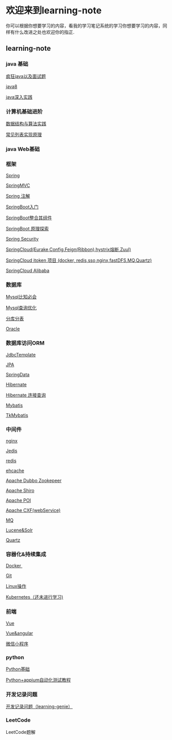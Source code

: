 # 欢迎来到learning-note

你可以根据你想要学习的内容，看我的学习笔记系统的学习你想要学习的内容，同样有什么改进之处也欢迎你的指正.

## learning-note

### java 基础 

<a href="https://github.com/kaysanshi/webNote/blob/master/note/%E7%96%AF%E7%8B%82java%E7%9F%A5%E8%AF%86%E7%82%B9.md" target="_blank">疯狂java以及面试题 </a>

<a href="https://github.com/kaysanshi/webNote/blob/master/note/Java8%E6%96%B0%E7%89%B9%E6%80%A7.md" target="_blank">java8</a>

[java深入实践](https://github.com/kaysanshi/learning-note/blob/master/note/Java%E6%B7%B1%E5%85%A5%E5%AE%9E%E8%B7%B5.md)



### 计算机基础进阶

<a href="https://github.com/kaysanshi/learning-note/blob/master/note/%E6%95%B0%E6%8D%AE%E7%BB%93%E6%9E%84%E4%B8%8E%E7%AE%97%E6%B3%95%E5%AE%9E%E6%88%98.md" target="_blank">数据结构与算法实践</a>

<a href="https://github.com/kaysanshi/learning-note/blob/master/note/%E5%B8%B8%E8%A7%81%E7%9A%84%E5%88%97%E8%A1%A8%E5%AE%9E%E7%8E%B0%E5%8E%9F%E7%90%86.md">常见列表实现原理</a>

### java Web基础



### 框架

<a href="https://github.com/kaysanshi/webNote/blob/master/note/Spring.md" target="_blank">Spring</a>

<a href="https://github.com/kaysanshi/webNote/blob/master/note/SpringMVC.md" target="_blank">SpringMVC</a>

<a href="https://github.com/kaysanshi/webNote/blob/master/note/Spring%E6%B3%A8%E8%A7%A3%EF%BC%9A.md" target="_blank">Spring 注解</a>



<a href="https://github.com/kaysanshi/webNote/blob/master/note/Spring%20Boot.md" target="_blank">SpringBoot入门</a>

<a href="https://github.com/kaysanshi/webNote/blob/master/note/SpringBoot%E6%95%B4%E5%90%88%E5%85%B6%E4%BB%96%E7%BB%84%E4%BB%B6.md" target="_blank">SpringBoot整合其组件</a>

<a href="https://github.com/kaysanshi/learning-note/blob/master/note/Spring%20Boot%20%E5%8E%9F%E7%90%86%E6%8E%A2%E7%B4%A2.md" target="_blank">SpringBoot 原理探索</a>



<a href="https://github.com/kaysanshi/learning-note/blob/master/note/Spring%20Security.md" target="_blank">Spring Security</a>



<a href="https://github.com/kaysanshi/webNote/blob/master/note/SpringCloud.md" target="_blank">SpringCloud(Eurake,Config,Feign(Ribbon),hystrix熔断,Zuul)</a>

<a href="https://github.com/kaysanshi/webNote/blob/master/note/itoken.md" target="_blank">SpringCloud itoken 项目 (docker, redis,sso,nginx,fastDFS,MQ,Quartz)</a>

<a href="https://github.com/kaysanshi/learning-note/blob/master/note/Spring%20Cloud%20Alibaba.md" target="_blank">SpringCloud Alibaba</a>





### 数据库

<a href="https://github.com/kaysanshi/webNote/blob/master/note/Mysql%E6%AF%94%E7%9F%A5%E5%BF%85%E4%BC%9A%20%EF%BC%9A.md" target="_blank">Mysql比知必会</a>

<a href="https://github.com/kaysanshi/webNote/blob/master/note/MySQL%E6%9F%A5%E8%AF%A2%E4%BC%98%E5%8C%96.md" target="_blank">Mysql查询优化</a>



<a href="https://github.com/kaysanshi/learning-note/blob/master/note/%E5%88%86%E5%BA%93%E5%88%86%E8%A1%A8.md" target="_blank">分库分表</a>

<a href="https://github.com/kaysanshi/learning-note/blob/master/note/Oracle.md" target="_blank">Oracle</a>



### 数据库访问ORM
<a href="https://github.com/kaysanshi/learning-note/blob/master/note/JDBCTemplate.md" target="_blank">JdbcTemplate</a>

<a href="https://github.com/kaysanshi/webNote/blob/master/note/JPA.md" target="_blank">JPA</a>

<a href="https://github.com/kaysanshi/webNote/blob/master/note/Spring%20Data.md" target="_blank">SpringData</a>





<a href="https://github.com/kaysanshi/webNote/blob/master/note/Hibernate.md" target="_blank">Hibernate</a>

<a href="https://github.com/kaysanshi/webNote/blob/master/note/hibernate%E8%BF%9E%E6%8E%A5%E6%9F%A5%E8%AF%A2%EF%BC%9A.md" target="_blank">Hibernate 连接查询</a>



<a href="https://github.com/kaysanshi/webNote/blob/master/note/Mybatis.md" target="_blank">Mybatis</a>

<a href="https://github.com/kaysanshi/webNote/blob/master/note/tkmybatis.md" target="_blank">TkMybatis</a>




### 中间件

<a href="https://github.com/kaysanshi/learning-note/blob/master/note/Nginx.md" target="_blank">nginx</a>



[Jedis](https://github.com/kaysanshi/webNote/blob/master/note/Redis%E4%BD%BF%E7%94%A8lettuce%E5%92%8Cjedis.md)

<a href="https://github.com/kaysanshi/learning-note/blob/master/note/Redis.md" target="_blank">redis</a>

<a href="##" target="_blank">ehcache</a>



<a href="https://github.com/kaysanshi/learning-note/blob/master/note/Apache%20Dubbo%20Zookeeper.md" target="_blank">Apache Dubbo Zookepeer</a>

<a href="https://github.com/kaysanshi/learning-note/blob/master/note/Apache%20Shiro.md" target="_blank">Apache Shiro</a>

<a href="https://github.com/kaysanshi/learning-note/blob/master/note/POI%26pinyin4j.md" target="_blank"> Apache POI</a>



<a href="#" target="_blank"> Apache CXF(webService)</a>

<a href="https://github.com/kaysanshi/learning-note/blob/master/note/MQ.md" target="_blank">MQ</a>





<a href="https://github.com/kaysanshi/learning-note/blob/master/note/Lucene%26Solr.md" target="_blank">Lucene&Solr</a>



<a href="#" target="_blank">Quartz</a>



### 容器化&持续集成

<a href="https://github.com/kaysanshi/webNote/blob/master/note/Docker.md" target="_blank">Docker </a>

<a href="https://github.com/kaysanshi/webNote/blob/master/note/Git.md" target="_blank">Git</a>

<a href="https://github.com/kaysanshi/learning-note/blob/master/note/Linux%20%E6%93%8D%E4%BD%9C.md" target="_blank">Linux操作</a>

<a href="https://www.kubernetes.org.cn/k8s" target="_blank">Kubernetes（还未进行学习)</a>

### 前端

<a href="https://github.com/kaysanshi/webNote/blob/master/note/VUE.md" target="_blank">Vue</a>

<a href="https://github.com/kaysanshi/webNote/blob/master/note/Vue%E5%92%8Cangular%E9%A1%B9%E7%9B%AE%E7%AC%94%E8%AE%B0.md" target="_blank">Vue&angular</a>

<a href="https://github.com/kaysanshi/webNote/blob/master/note/%E5%BE%AE%E4%BF%A1%E5%B0%8F%E7%A8%8B%E5%BA%8F.md" target="_blank">微信小程序</a>


### python

<a href="https://github.com/kaysanshi/webNote/blob/master/note/python.md" target="_blank">Python基础</a>

<a href="https://github.com/kaysanshi/webNote/blob/master/note/python%2Bappium%E8%87%AA%E5%8A%A8%E5%8C%96%E6%B5%8B%E8%AF%95.md" target="_blank">Python+appium自动化测试教程</a>



### 开发记录问题

[开发记录问题（learning-genie）](https://github.com/kaysanshi/learning-note/blob/master/note/%E5%BC%80%E5%8F%91%E8%AE%B0%E5%BD%95%E9%97%AE%E9%A2%98.md)



### LeetCode

<a hreft="https://github.com/kaysanshi/learning-note/blob/master/note/LettCode%E9%A2%98%E8%A7%A3.md" target="_blank">LeetCode题解</a>

